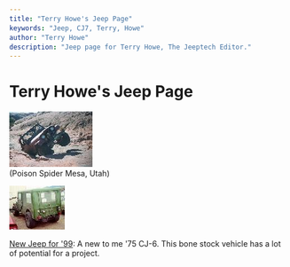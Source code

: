 ```yaml
---
title: "Terry Howe's Jeep Page"
keywords: "Jeep, CJ7, Terry, Howe"
author: "Terry Howe"
description: "Jeep page for Terry Howe, The Jeeptech Editor."
---
```

# Terry Howe's Jeep Page

![Poison Spider](../img/terry/rand/mo980903_.jpg)   
(Poison Spider Mesa, Utah)   

![](../img/terry/cj6/cj601_.jpg)

[New Jeep for '99](../img/terry/cj6/): A new to me '75 CJ-6. This bone stock vehicle has a lot of potential for a project.
